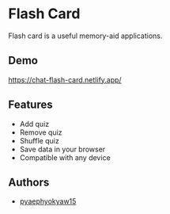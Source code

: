 
# Flash Card

Flash card is a useful memory-aid applications.


## Demo

https://chat-flash-card.netlify.app/

  
## Features

- Add quiz
- Remove quiz
- Shuffle quiz
- Save data in your browser
- Compatible with any device


  
## Authors

- [pyaephyokyaw15](https://github.com/pyaephyokyaw15)

  
